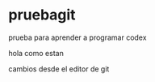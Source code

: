 # pruebagit
prueba para aprender a programar codex

hola como estan

cambios desde el editor de git
